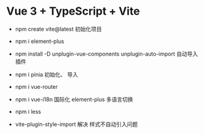 # Vue 3 + TypeScript + Vite

- npm create vite@latest 初始化项目
- npm i element-plus
- npm install -D unplugin-vue-components unplugin-auto-import 自动导入插件
- npm i pinia 初始化、 导入
- npm i vue-router
- npm i vue-i18n 国际化 element-plus 多语言切换
- npm i less

- vite-plugin-style-import 解决 样式不自动引入问题
